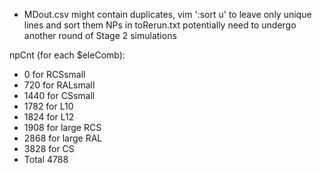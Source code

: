 - MDout.csv might contain duplicates, vim ':sort u' to leave only unique lines and sort them
NPs in toRerun.txt potentially need to undergo another round of Stage 2 simulations

npCnt (for each $eleComb):
- 0 for RCSsmall
- 720 for RALsmall
- 1440 for CSsmall
- 1782 for L10
- 1824 for L12
- 1908 for large RCS
- 2868 for large RAL
- 3828 for CS
- Total 4788
